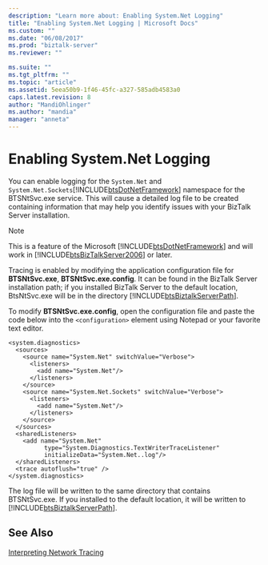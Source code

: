 ```yaml
---
description: "Learn more about: Enabling System.Net Logging"
title: "Enabling System.Net Logging | Microsoft Docs"
ms.custom: ""
ms.date: "06/08/2017"
ms.prod: "biztalk-server"
ms.reviewer: ""

ms.suite: ""
ms.tgt_pltfrm: ""
ms.topic: "article"
ms.assetid: 5eea50b9-1f46-45fc-a327-585adb4583a0
caps.latest.revision: 8
author: "MandiOhlinger"
ms.author: "mandia"
manager: "anneta"
---
```

# Enabling System.Net Logging
You can enable logging for the `System.Net` and `System.Net.Sockets`[!INCLUDE[btsDotNetFramework](../includes/btsdotnetframework-md.md)] namespace for the BTSNtSvc.exe service. This will cause a detailed log file to be created containing information that may help you identify issues with your BizTalk Server installation.

> [!NOTE]
>  This is a feature of the Microsoft [!INCLUDE[btsDotNetFramework](../includes/btsdotnetframework-md.md)] and will work in [!INCLUDE[btsBizTalkServer2006](../includes/btsbiztalkserver2006-md.md)] or later.

 Tracing is enabled by modifying the application configuration file for **BTSNtSvc.exe**,  **BTSNtSvc.exe.config**. It can be found in the BizTalk Server installation path; if you installed BizTalk Server to the default location, BtsNtSvc.exe will be in the directory [!INCLUDE[btsBiztalkServerPath](../includes/btsbiztalkserverpath-md.md)].

 To modify **BTSNtSvc.exe.config**, open the configuration file and paste the code below into the `<configuration>` element using Notepad or your favorite text editor.

```
<system.diagnostics>
  <sources>
    <source name="System.Net" switchValue="Verbose">
      <listeners>
        <add name="System.Net"/>
      </listeners>
    </source>
    <source name="System.Net.Sockets" switchValue="Verbose">
      <listeners>
        <add name="System.Net"/>
      </listeners>
    </source>
  </sources>
  <sharedListeners>
    <add name="System.Net"
          type="System.Diagnostics.TextWriterTraceListener"
          initializeData="System.Net..log"/>
  </sharedListeners>
  <trace autoflush="true" />
</system.diagnostics>
```

 The log file will be written to the same directory that contains BTSNtSvc.exe. If you installed to the default location, it will be written to [!INCLUDE[btsBiztalkServerPath](../includes/btsbiztalkserverpath-md.md)].

## See Also
 [Interpreting Network Tracing](/dotnet/framework/network-programming/interpreting-network-tracing)
